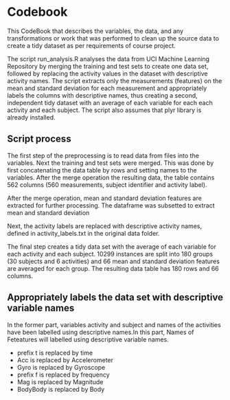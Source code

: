 # Codebook

This CodeBook that describes the variables, the data, and any transformations or work that was performed to clean up
the source data to create a tidy dataset as per requirements of course project.

The script run_analysis.R analyses the data from UCI Machine Learning Repository
by merging the training and test sets to create one data set, followed by
replacing the activity values in the dataset with descriptive activity names.
The script extracts only the measurements (features) on the mean and standard deviation for each measurement and
appropriately labels the columns with descriptive names, thus
creating a second, independent tidy dataset with an average of each variable for each each activity and each subject. 
The script also assumes that plyr library is already installed.

## Script process

The first step of the preprocessing is to read data from files into the variables.  Next the training and test sets were merged.  This was done by first concatenating the data table by rows and setting names to the variables. After the merge operation the resulting data, the table contains 562 columns (560 measurements, subject identifier and activity label).

After the merge operation, mean and standard deviation features are extracted for further processing. The dataframe was subsetted to extract mean and standard deviation

Next, the activity labels are replaced with descriptive activity names, defined in activity_labels.txt in the original data folder.

The final step creates a tidy data set with the average of each variable for each activity and each subject. 10299 instances are split into 180 groups (30 subjects and 6 activities) and 66 mean and standard deviation features are averaged for each group. The resulting data table has 180 rows and 66 columns. 

## Appropriately labels the data set with descriptive variable names
In the former part, variables activity and subject and names of the activities have been labelled using descriptive names.In this part, Names of Feteatures will labelled using descriptive variable names.

- prefix t is replaced by time
- Acc is replaced by Accelerometer
- Gyro is replaced by Gyroscope
- prefix f is replaced by frequency
- Mag is replaced by Magnitude
- BodyBody is replaced by Body




